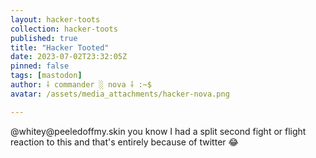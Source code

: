 ```yaml
---
layout: hacker-toots
collection: hacker-toots
published: true
title: "Hacker Tooted"
date: 2023-07-02T23:32:05Z
pinned: false
tags: [mastodon]
author: ⸸ commander ░ nova ⸸ :~$
avatar: /assets/media_attachments/hacker-nova.png

---
```


<p>@whitey@peeledoffmy.skin you know I had a split second fight or flight reaction to this and that&#39;s entirely because of twitter 😂​</p>


